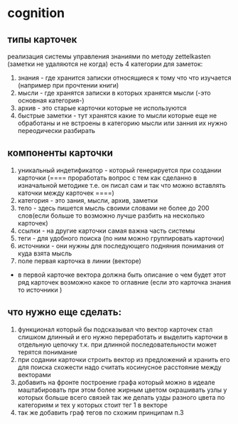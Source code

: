 # cognition
## типы карточек
реализация системы управления знаниями по методу zettelkasten (заметки не удаляются не когда)
есть 4 категории для заметок:
1. знания - где хранится записки относящиеся к тому что что изучается (например при прочтении книги)
2. мысли - где хранятся записки в которых хранятся мысли (-это основная категория-)
3. архив - это старые карточки которые не используются 
4. быстрые заметки - тут хранятся какие то мысли которые еще не обработаны и не встроены в категорию мысли или занния их нужно переодически разбирать

## компоненты карточки
1. уникальный индетификатор - который генерируется при создании карточки (==== проработать вопрос с тем как сделанно в изначальной методике т.е. он писал сам и так что можно вставлять каточки между карточек ====)
2. категория - это зания, мысли, архив, заметки
3. тело - здесь пишется мысль своими словами не более до 200 слов(если больше то возможно лучше разбить на несколько карточек)
4. ссылки - на другие карточки самая важна часть системы 
5. теги - для удобного поиска (по ним можно группировать карточки)
6. источники - они нужны для последующего подняния понимания от куда взята мысль 
7. поле первая карточка в линии (векторе)

* в первой карточке вектора должна быть описание о чем будет этот ряд карточек возможно какое то оглавние (если это карточка знания то источники )

## что нужно еще сделать:
1. функционал который бы подсказывал что вектор карточек стал слишком длинный и его нужно переработать и выделить карточки в отдельную цепочку т.к. при длинной последовательности может терятся понимание
2. при содании карточки строить вектор из предложений и хранить его для поиска схожести надо считать косинусное расстояние между векторами
3. добавить на фронте построение графа который можно в идеале маштабировать при этом более жирным цветом окрашивать узлы у которых больше всего связей так же делать узды разного цвета по категориям и тех у которых стоит тег 1 в векторе
4. так же добавить граф тегов по схожим принципам п.3

